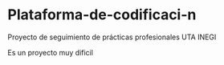 # Plataforma-de-codificaci-n
Proyecto de seguimiento de prácticas profesionales UTA INEGI

Es un proyecto muy dificil 
